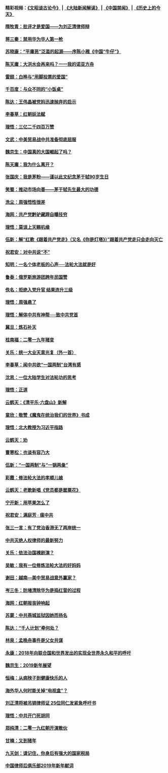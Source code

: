 #### 精彩视频：[《文昭谈古论今》](https://github.com/gfw-breaker/wenzhao/blob/master/README.md?t=01172130) | [《大陆新闻解读》](https://github.com/gfw-breaker/ntdtv-comedy/blob/master/README.md?t=01172130) | [《中国禁闻》](https://github.com/gfw-breaker/ntdtv-news/blob/master/README.md?t=01172130) | [《历史上的今天》](https://github.com/gfw-breaker/today-in-history/blob/master/README.md?t=01172130) 

#### [隋牧青：批评才是爱国——为刘正清律师辩](../pages/nsc993/n10983057.md?t=01172130) 

#### [蒋三秦：禁用华为华人第一枪](../pages/nsc993/n10982973.md?t=01172130) 

#### [苏晓康：“平庸恶”泛滥的起源——序陈小雅《中国“牛仔”》](../pages/nsc993/n10982008.md?t=01172130) 

#### [陈天庸：大洪水会再来吗？一一我的诺亚方舟](../pages/nsc993/n10981086.md?t=01172130) 

#### [雷颐：白桦与“用脚投票的爱国”](../pages/nsc993/n10981048.md?t=01172130) 

#### [千百度：与众不同的“小饭桌”](../pages/nsc993/n10978639.md?t=01172130) 

#### [陈达：王伟晶被党妈迅速抛弃的启示](../pages/nsc993/n10976450.md?t=01172130) 

#### [李春草：红朝妖法赋](../pages/nsc993/n10976387.md?t=01172130) 

#### [理悟：三亿二千四百万赞](../pages/nsc993/n10975966.md?t=01172130) 

#### [文武：中美贸易战中共准备彻底屈服](../pages/nsc993/n10974571.md?t=01172130) 

#### [魏京生：中国真的大国崛起了吗？](../pages/nsc993/n10974530.md?t=01172130) 

#### [陈天庸：我为什么离开？](../pages/nsc993/n10974493.md?t=01172130) 

#### [张国庆：我是茅粉——谨以此文纪念茅于轼90岁生日](../pages/nsc993/n10974477.md?t=01172130) 

#### [笑蜀：推动市场向善——茅于轼先生最大的功德](../pages/nsc993/n10974451.md?t=01172130) 

#### [洗尘：周强悟性很差](../pages/nsc993/n10973701.md?t=01172130) 

#### [海网：共产党黔驴藏蹄自曝技穷](../pages/nsc993/n10969562.md?t=01172130) 

#### [理悟：莫误上天赐机缘](../pages/nsc993/n10969514.md?t=01172130) 

#### [伍新：解“红歌《跟着共产党走》（又名《你是灯塔》）”跟着共产党走只会走向灭亡](../pages/nsc993/n10969074.md?t=01172130) 

#### [祝君安：对中共说“不”](../pages/nsc993/n10968464.md?t=01172130) 

#### [知明：一名个体老板的心声──法轮大法就是好](../pages/nsc993/n10967473.md?t=01172130) 

#### [鲁泰：俄罗斯旅游团跨年民国赞](../pages/nsc993/n10967035.md?t=01172130) 

#### [佚名：拒绝入党升官  结果连升三级](../pages/nsc993/n10965069.md?t=01172130) 

#### [理悟：周强悬了](../pages/nsc993/n10965044.md?t=01172130) 

#### [理悟：解体中共有神帮──致中共党首](../pages/nsc993/n10963824.md?t=01172130) 

#### [冀旦：炼石补天](../pages/nsc993/n10963818.md?t=01172130) 

#### [桂南福：二零一九年猪变](../pages/nsc993/n10963774.md?t=01172130) 

#### [关乐：统一大业天意光复（外一首）](../pages/nsc993/n10963765.md?t=01172130) 

#### [李春草：闻中共欲“一国两制”台湾有感](../pages/nsc993/n10963761.md?t=01172130) 

#### [沈思：一位大陆学生对法轮功的思考](../pages/nsc993/n10960706.md?t=01172130) 

#### [理悟：正道](../pages/nsc993/n10960529.md?t=01172130) 

#### [云鹤天：《清平乐‧六盘山》新解](../pages/nsc993/n10959258.md?t=01172130) 

#### [童欣：敬赞《魔鬼在统治我们的世界》书成](../pages/nsc993/n10959244.md?t=01172130) 

#### [理悟：北大教授为习近平指路](../pages/nsc993/n10959234.md?t=01172130) 

#### [云鹤天：劝](../pages/nsc993/n10959226.md?t=01172130) 

#### [曹寒松：也谈有容乃大](../pages/nsc993/n10959191.md?t=01172130) 

#### [伍新：“一国两制”与“一锅两彘”](../pages/nsc993/n10958297.md?t=01172130) 

#### [彩霞：修法轮大法的孝顺儿媳](../pages/nsc993/n10958333.md?t=01172130) 

#### [云鹤天：老歌新唱《党员都是罂粟花》](../pages/nsc993/n10958225.md?t=01172130) 

#### [宁开新：用苹果怎么了](../pages/nsc993/n10955962.md?t=01172130) 

#### [祝君安：满庭芳 · 瘟中共](../pages/nsc993/n10955949.md?t=01172130) 

#### [张三一言：有了党治香港无了两岸统一](../pages/nsc993/n10955943.md?t=01172130) 

#### [中共灭绝人权律师的最新努力](../pages/nsc993/n10954725.md?t=01172130) 

#### [关乐：依法治国裸剧演？](../pages/nsc993/n10952420.md?t=01172130) 

#### [吴敏：我有一位修炼法轮大法的好妈妈](../pages/nsc993/n10952484.md?t=01172130) 

#### [谢田：越南—美中贸易战意外赢家？](../pages/nsc993/n10940351.md?t=01172130) 

#### [岑三冬：防堵清除华为是捣红营的过程](../pages/nsc993/n10952342.md?t=01172130) 

#### [海网：红朝报丧钟响起](../pages/nsc993/n10951480.md?t=01172130) 

#### [苏蒙：中共燕城监狱因她而扬名](../pages/nsc993/n10951476.md?t=01172130) 

#### [陈达：“千人计划”牵何处？](../pages/nsc993/n10951466.md?t=01172130) 

#### [林泉：孟晚舟事件是父女共谋](../pages/nsc993/n10947780.md?t=01172130) 

#### [永康：2018年向联合国和世界发出的实现全世界永久和平的呼吁](../pages/nsc993/n10947756.md?t=01172130) 

#### [魏京生：2019新年展望](../pages/nsc993/n10947691.md?t=01172130) 

#### [恒梅：从病秧子到健康快乐的人](../pages/nsc993/n10947469.md?t=01172130) 

#### [海外华人何时能关掉“电视盒”？](../pages/nsc993/n10945406.md?t=01172130) 

#### [刘正清将被吊销律师证 25位同仁发紧急呼吁书](../pages/nsc993/n10944361.md?t=01172130) 

#### [理悟：中共开门死胡同](../pages/nsc993/n10944908.md?t=01172130) 

#### [郑纯清：二零一九红朝开演散伙](../pages/nsc993/n10944905.md?t=01172130) 

#### [甘楠：又到猪年](../pages/nsc993/n10944903.md?t=01172130) 

#### [九天剑：请记住，你身后有强大的国家税局](../pages/nsc993/n10944885.md?t=01172130) 

#### [中国律师后俱乐部2019年新年献词](../pages/nsc993/n10944348.md?t=01172130) 

